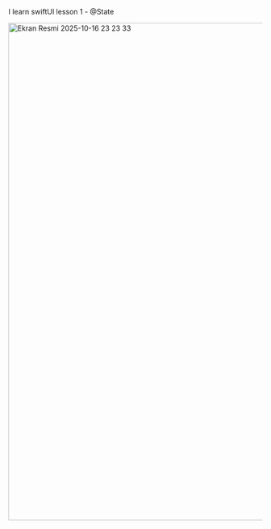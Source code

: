 I learn swiftUI lesson 1 - @State 

<img width="1552" height="987" alt="Ekran Resmi 2025-10-16 23 23 33" src="https://github.com/user-attachments/assets/a6ffb320-b53c-4293-96e0-a30e52c547cb" />
